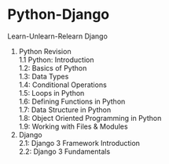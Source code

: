 # Python-Django
Learn-Unlearn-Relearn Django
1. Python Revision                                                                                         
  1.1 Python: Introduction                                                                                      
  1.2: Basics of Python                                                                                           
  1.3: Data Types                                                                                         
  1.4: Conditional Operations                                                                                          
  1.5: Loops in Python                                                                                                  
  1.6: Defining Functions in Python                                                                                                                                            
  1.7: Data Structure in Python                                                                                                            
  1.8: Object Oriented Programming in Python                                                                    
  1.9: Working with Files & Modules                                                                                                                                         
2. Django                                        
  2.1: Django 3 Framework Introduction                                                
  2.2: Django 3 Fundamentals                                          
